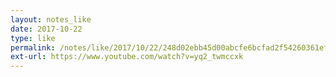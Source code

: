 ```yaml
---
layout: notes_like
date: 2017-10-22
type: like
permalink: /notes/like/2017/10/22/248d02ebb45d00abcfe6bcfad2f54260361ef161.html
ext-url: https://www.youtube.com/watch?v=yq2_twmccxk
---
```

